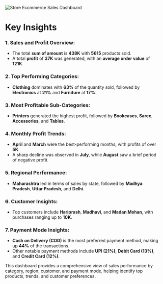 ![Store Ecommerce Sales Dashboard](https://github.com/al-mehedi-hasan-afridi/Store-Ecommerce-Sales-Analysis-Using-PowerBI/assets/96624722/4e6d9a89-79f4-4956-a0b2-ab74564b2c61)


#               Key Insights             #

### 1. Sales and Profit Overview:
   - The total **sum of amount** is **438K** with **5615** products sold.
   - A total **profit** of **37K** was generated, with an **average order value** of **121K**.

### 2. Top Performing Categories:
   - **Clothing** dominates with **63%** of the quantity sold, followed by **Electronics** at **21%** and **Furniture** at **17%**.
  
### 3. Most Profitable Sub-Categories:
   - **Printers** generated the highest profit, followed by **Bookcases**, **Saree**, **Accessories**, and **Tables**.

### 4. Monthly Profit Trends:
   - **April** and **March** were the best-performing months, with profits of over **5K**.
   - A sharp decline was observed in **July**, while **August** saw a brief period of negative profit.

### 5. Regional Performance:
   - **Maharashtra** led in terms of sales by state, followed by **Madhya Pradesh**, **Uttar Pradesh**, and **Delhi**.
  
### 6. Customer Insights:
   - Top customers include **Hariprash**, **Madhavi**, and **Madan Mohan**, with purchases ranging up to **10K**.

### 7. Payment Mode Insights:
   - **Cash on Delivery (COD)** is the most preferred payment method, making up **44%** of the transactions.
   - Other notable payment methods include **UPI (21%)**, **Debit Card (13%)**, and **Credit Card (12%)**.

This dashboard provides a comprehensive view of sales performance by category, region, customer, and payment mode, helping identify top products, trends, and customer preferences.
